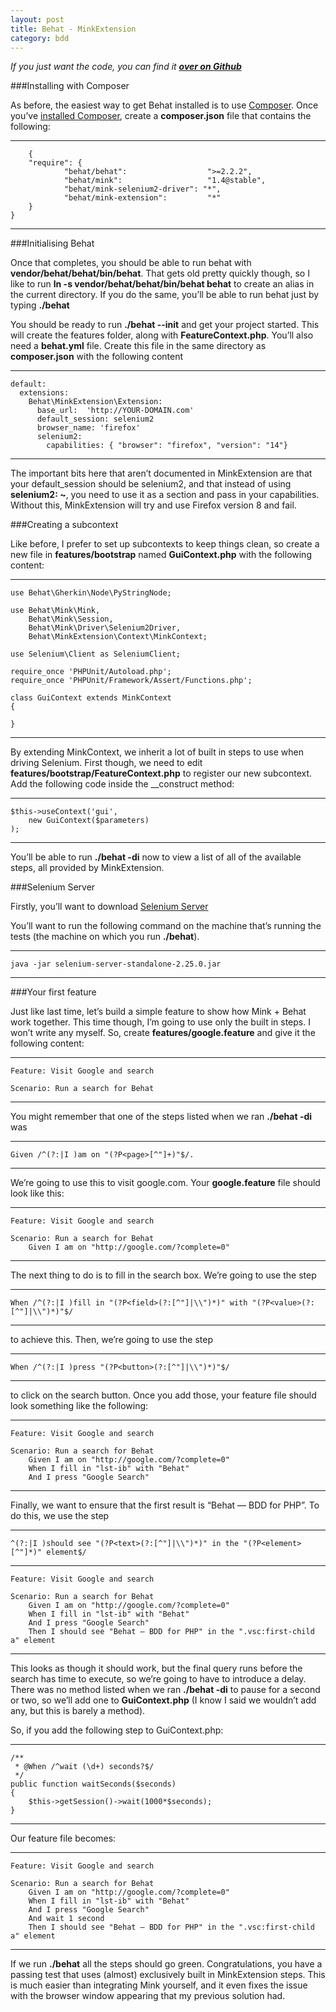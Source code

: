 ```yaml
---
layout: post
title: Behat - MinkExtension
category: bdd
---
```


*If you just want the code, you can find it __[over on Github](https://github.com/tikolakin/behat-minkextension)__*

###Installing with Composer

As before, the easiest way to get Behat installed is to use [Composer](http://getcomposer.org/). Once you’ve [installed Composer](http://getcomposer.org/doc/01-basic-usage.md), create a **composer.json** file that contains the following:

---------------------------------------
		{
	    "require": {    
	            "behat/behat":                  ">=2.2.2",
	            "behat/mink":                   "1.4@stable",
	            "behat/mink-selenium2-driver": "*",
	            "behat/mink-extension":         "*"
	    }
	}

---------------------------------------

###Initialising Behat

Once that completes, you should be able to run behat with **vendor/behat/behat/bin/behat**. That gets old pretty quickly though, so I like to run **ln -s vendor/behat/behat/bin/behat behat** to create an alias in the current directory. If you do the same, you’ll be able to run behat just by typing **./behat**

You should be ready to run **./behat --init** and get your project started. This will create the features folder, along with **FeatureContext.php**. You’ll also need a **behat.yml** file. Create this file in the same directory as **composer.json** with the following content

---------------------------------------
	default:
	  extensions:
	    Behat\MinkExtension\Extension:
	      base_url:  'http://YOUR-DOMAIN.com'
	      default_session: selenium2
	      browser_name: 'firefox'
	      selenium2:                    
	        capabilities: { "browser": "firefox", "version": "14"}

---------------------------------------

The important bits here that aren’t documented in MinkExtension are that your default_session should be selenium2, and that instead of using **selenium2: ~**, you need to use it as a section and pass in your capabilities. Without this, MinkExtension will try and use Firefox version 8 and fail.

###Creating a subcontext

Like before, I prefer to set up subcontexts to keep things clean, so create a new file in **features/bootstrap** named **GuiContext.php** with the following content:

---------------------------------------
	use Behat\Gherkin\Node\PyStringNode;

	use Behat\Mink\Mink,
	    Behat\Mink\Session,
	    Behat\Mink\Driver\Selenium2Driver,
	    Behat\MinkExtension\Context\MinkContext;

	use Selenium\Client as SeleniumClient;

	require_once 'PHPUnit/Autoload.php';
	require_once 'PHPUnit/Framework/Assert/Functions.php';

	class GuiContext extends MinkContext
	{

	}

---------------------------------------

By extending MinkContext, we inherit a lot of built in steps to use when driving Selenium. First though, we need to edit **features/bootstrap/FeatureContext.php** to register our new subcontext. Add the following code inside the __construct method:

---------------------------------------
	$this->useContext('gui',
	    new GuiContext($parameters)
	);

---------------------------------------

You’ll be able to run **./behat -di** now to view a list of all of the available steps, all provided by MinkExtension.

###Selenium Server

Firstly, you’ll want to download [Selenium Server](http://seleniumhq.org/download/)

You’ll want to run the following command on the machine that’s running the tests (the machine on which you run **./behat**). 

---------------------------------------
	java -jar selenium-server-standalone-2.25.0.jar

---------------------------------------

###Your first feature

Just like last time, let’s build a simple feature to show how Mink + Behat work together. This time though, I’m going to use only the built in steps. I won’t write any myself. So, create **features/google.feature** and give it the following content:

--------------------------------------
	Feature: Visit Google and search

	Scenario: Run a search for Behat

--------------------------------------


You might remember that one of the steps listed when we ran **./behat -di** was

--------------------------------------
	Given /^(?:|I )am on "(?P<page>[^"]+)"$/.

--------------------------------------
We’re going to use this to visit google.com. Your **google.feature** file should look like this:

--------------------------------------
	Feature: Visit Google and search

	Scenario: Run a search for Behat
    	Given I am on "http://google.com/?complete=0"

--------------------------------------

The next thing to do is to fill in the search box. We’re going to use the step

---------------------------------------
	When /^(?:|I )fill in "(?P<field>(?:[^"]|\\")*)" with "(?P<value>(?:[^"]|\\")*)"$/ 

---------------------------------------

to achieve this. Then, we’re going to use the step 

---------------------------------------
	When /^(?:|I )press "(?P<button>(?:[^"]|\\")*)"$/

---------------------------------------

to click on the search button. Once you add those, your feature file should look something like the following:

---------------------------------------
	Feature: Visit Google and search

	Scenario: Run a search for Behat
	    Given I am on "http://google.com/?complete=0"
	    When I fill in "lst-ib" with "Behat"
	    And I press "Google Search"

---------------------------------------

Finally, we want to ensure that the first result is “Behat — BDD for PHP”. To do this, we use the step 

---------------------------------------
	^(?:|I )should see "(?P<text>(?:[^"]|\\")*)" in the "(?P<element>[^"]*)" element$/

---------------------------------------
	Feature: Visit Google and search

	Scenario: Run a search for Behat
	    Given I am on "http://google.com/?complete=0"
	    When I fill in "lst-ib" with "Behat"
	    And I press "Google Search"
	    Then I should see "Behat — BDD for PHP" in the ".vsc:first-child a" element

----------------------------------------

This looks as though it should work, but the final query runs before the search has time to execute, so we’re going to have to introduce a delay. There was no method listed when we ran **./behat -di** to pause for a second or two, so we’ll add one to **GuiContext.php** (I know I said we wouldn’t add any, but this is barely a method).

So, if you add the following step to GuiContext.php:

-----------------------------------------
	/**
	 * @When /^wait (\d+) seconds?$/
	 */
	public function waitSeconds($seconds)
	{
	    $this->getSession()->wait(1000*$seconds);
	}

------------------------------------------

Our feature file becomes:

----------------------------------------
	Feature: Visit Google and search

	Scenario: Run a search for Behat
	    Given I am on "http://google.com/?complete=0"
	    When I fill in "lst-ib" with "Behat"
	    And I press "Google Search"
	    And wait 1 second
	    Then I should see "Behat — BDD for PHP" in the ".vsc:first-child a" element

----------------------------------------

If we run **./behat** all the steps should go green. Congratulations, you have a passing test that uses (almost) exclusively built in MinkExtension steps. This is much easier than integrating Mink yourself, and it even fixes the issue with the browser window appearing that my previous solution had.
